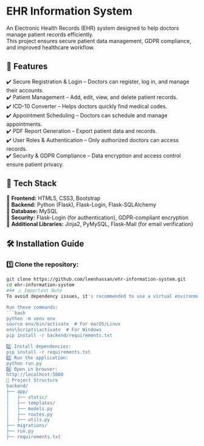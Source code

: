 # EHR Information System  
An Electronic Health Records (EHR) system designed to help doctors manage patient records efficiently.  
This project ensures secure patient data management, GDPR compliance, and improved healthcare workflow.  

## 🚀 Features  
✔️ Secure Registration & Login – Doctors can register, log in, and manage their accounts.  
✔️ Patient Management – Add, edit, view, and delete patient records.  
✔️ ICD-10 Converter – Helps doctors quickly find medical codes.  
✔️ Appointment Scheduling – Doctors can schedule and manage appointments.  
✔️ PDF Report Generation – Export patient data and records.  
✔️ User Roles & Authentication – Only authorized doctors can access records.  
✔️ Security & GDPR Compliance – Data encryption and access control ensure patient privacy.  

## 🔧 Tech Stack  
🔹 **Frontend:** HTML5, CSS3, Bootstrap  
🔹 **Backend:** Python (Flask), Flask-Login, Flask-SQLAlchemy  
🔹 **Database:** MySQL  
🔹 **Security:** Flask-Login (for authentication), GDPR-compliant encryption  
🔹 **Additional Libraries:** Jinja2, PyMySQL, Flask-Mail (for email verification)  

## 🛠 Installation Guide  

### 1️⃣ Clone the repository:  
```bash
git clone https://github.com/leenhassan/ehr-information-system.git
cd ehr-information-system
### ⚠️ Important Note  
To avoid dependency issues, it's recommended to use a virtual environment before installing requirements.

Run these commands:
```bash
python -m venv env
source env/bin/activate  # For macOS/Linux
env\Scripts\activate  # For Windows
pip install -r backend/requirements.txt

2️⃣ Install dependencies:
pip install -r requirements.txt
3️⃣ Run the application:
python run.py
4️⃣ Open in browser:
http://localhost:5000
📂 Project Structure
backend/
├── app/
│   ├── static/
│   ├── templates/
│   ├── models.py
│   ├── routes.py
│   ├── utils.py
├── migrations/
├── run.py
├── requirements.txt


